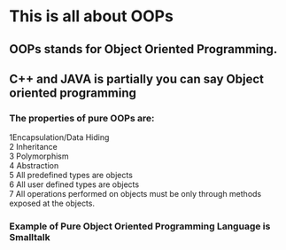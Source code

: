 <h1>This is all about OOPs</h1>
<h2>OOPs stands for Object Oriented Programming.</h2>
<h2>C++ and JAVA is partially you can say Object oriented programming</h2>
<h3>The properties of pure OOPs are:</h3>
<p1>1Encapsulation/Data Hiding<br>
2 Inheritance<br>
3 Polymorphism<br>
4 Abstraction<br>
5 All predefined types are objects<br>
6 All user defined types are objects<br>
7 All operations performed on objects must be only through methods exposed at the objects.<br>
</p1>
<h3>Example of Pure Object Oriented Programming Language is Smalltalk</h3>

